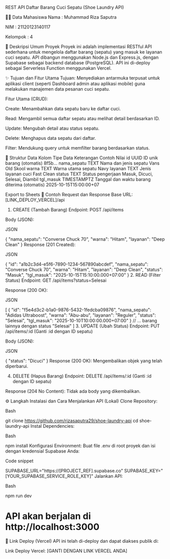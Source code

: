 REST API Daftar Barang Cuci Sepatu (Shoe Laundry API)

🙎‍♂️ Data Mahasiswa
Nama     : Muhammad Riza Saputra

NIM      : 21120123140117

Kelompok : 4


📝 Deskripsi Umum Proyek
Proyek ini adalah implementasi RESTful API sederhana untuk mengelola daftar barang (sepatu) yang masuk ke layanan cuci sepatu. API dibangun menggunakan Node.js dan Express.js, dengan Supabase sebagai backend database (PostgreSQL). API ini di-deploy sebagai Serverless Function menggunakan Vercel.

✨ Tujuan dan Fitur Utama
Tujuan: Menyediakan antarmuka terpusat untuk aplikasi client (seperti Dashboard admin atau aplikasi mobile) guna melakukan manajemen data pesanan cuci sepatu.

Fitur Utama (CRUD):

Create: Menambahkan data sepatu baru ke daftar cuci.

Read: Mengambil semua daftar sepatu atau melihat detail berdasarkan ID.

Update: Mengubah detail atau status sepatu.

Delete: Menghapus data sepatu dari daftar.

Filter: Mendukung query untuk memfilter barang berdasarkan status.

💾 Struktur Data
Kolom	Tipe Data	Keterangan	Contoh Nilai
id	UUID	ID unik barang (otomatis)	8f5b...
nama_sepatu	TEXT	Nama dan jenis sepatu	Vans Old Skool
warna	TEXT	Warna utama sepatu	Navy
layanan	TEXT	Jenis layanan cuci	Fast Clean
status	TEXT	Status pengerjaan	Masuk, Dicuci, Selesai, Diambil
tgl_masuk	TIMESTAMPTZ	Tanggal dan waktu barang diterima (otomatis)	2025-10-15T15:00:00+07

Export to Sheets
🚀 Contoh Request dan Response
Base URL: [LINK_DEPLOY_VERCEL]/api

1. CREATE (Tambah Barang)
Endpoint: POST /api/items

Body (JSON):

JSON

{
    "nama_sepatu": "Converse Chuck 70",
    "warna": "Hitam",
    "layanan": "Deep Clean"
}
Response (201 Created):

JSON

{
    "id": "a1b2c3d4-e5f6-7890-1234-567890abcdef",
    "nama_sepatu": "Converse Chuck 70",
    "warna": "Hitam",
    "layanan": "Deep Clean",
    "status": "Masuk",
    "tgl_masuk": "2025-10-15T15:10:00.000+07:00"
}
2. READ (Filter Status)
Endpoint: GET /api/items?status=Selesai

Response (200 OK):

JSON

[
    {
        "id": "f5e4d3c2-b1a0-9876-5432-1fedcba09876",
        "nama_sepatu": "Adidas Ultraboost",
        "warna": "Abu-abu",
        "layanan": "Reguler",
        "status": "Selesai",
        "tgl_masuk": "2025-10-10T10:00:00.000+07:00"
    }
    // ... barang lainnya dengan status "Selesai"
]
3. UPDATE (Ubah Status)
Endpoint: PUT /api/items/:id (Ganti :id dengan ID sepatu)

Body (JSON):

JSON

{
    "status": "Dicuci"
}
Response (200 OK): Mengembalikan objek yang telah diperbarui.

4. DELETE (Hapus Barang)
Endpoint: DELETE /api/items/:id (Ganti :id dengan ID sepatu)

Response (204 No Content): Tidak ada body yang dikembalikan.

⚙️ Langkah Instalasi dan Cara Menjalankan API (Lokal)
Clone Repository:

Bash

git clone https://github.com/rizasaputra29/shoe-laundry-api
cd shoe-laundry-api
Instal Dependencies:

Bash

npm install
Konfigurasi Environment: Buat file .env di root proyek dan isi dengan kredensial Supabase Anda:

Code snippet

SUPABASE_URL="https://[PROJECT_REF].supabase.co"
SUPABASE_KEY="[YOUR_SUPABASE_SERVICE_ROLE_KEY]"
Jalankan API:

Bash

npm run dev
# API akan berjalan di http://localhost:3000
🔗 Link Deploy (Vercel)
API ini telah di-deploy dan dapat diakses publik di:

Link Deploy Vercel: [GANTI DENGAN LINK VERCEL ANDA]